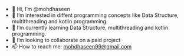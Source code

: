 - 👋 Hi, I’m @mohdhaseen
- 👀 I’m interested in diffent programming concepts like Data Structure, multithreading and kotlin programming. 
- 🌱 I’m currently learning Data Structure, multithreading and kotlin programming.
- 💞️ I’m looking to collaborate on a paid project
- 📫 How to reach me: mohdhaseen99@gmail.com

<!---
mohdhaseen/mohdhaseen is a ✨ special ✨ repository because its `README.md` (this file) appears on your GitHub profile.
You can click the Preview link to take a look at your changes.
--->
